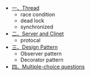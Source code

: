 * [一、Thread]()
    - race condition
    - dead lock
    - synchronized
* [二、Server and Clinet]()
    - protocal
* [三、Design Pattern]()
    - Observer pattern
    - Decorator pattern
* [四、Multiple-choice questions]()

